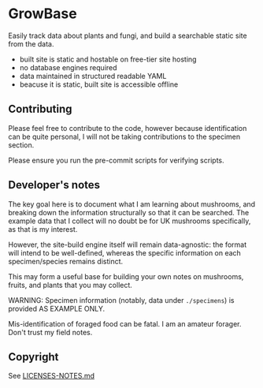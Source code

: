 # GrowBase

Easily track data about plants and fungi, and build a searchable static site from the data.

* built site is static and hostable on free-tier site hosting
* no database engines required
* data maintained in structured readable YAML
* beacuse it is static, built site is accessible offline

## Contributing

Please feel free to contribute to the code, however because identification can be quite personal, I will not be taking contributions to the specimen section.

Please ensure you run the pre-commit scripts for verifying scripts.

## Developer's notes

The key goal here is to document what I am learning about mushrooms, and breaking down the information structurally so that it can be searched. The example data that I collect will no doubt be for UK mushrooms specifically, as that is my interest.

However, the site-build engine itself will remain data-agnostic: the format will intend to be well-defined, whereas the specific information on each specimen/species remains distinct.

This may form a useful base for building your own notes on mushrooms, fruits, and plants that you may collect.

WARNING: Specimen information (notably, data under `./specimens`) is provided AS EXAMPLE ONLY.

Mis-identification of foraged food can be fatal. I am an amateur forager. Don't trust my field notes.

## Copyright

See [LICENSES-NOTES.md](./LICENSES-NOTES.md)

